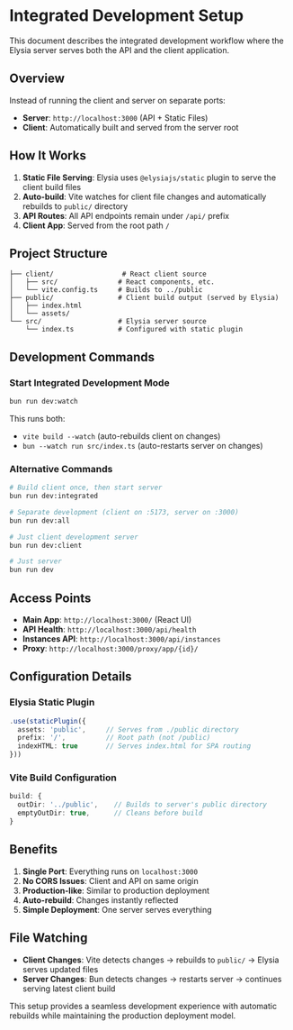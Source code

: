 # Integrated Development Setup

This document describes the integrated development workflow where the Elysia server serves both the API and the client application.

## Overview

Instead of running the client and server on separate ports:
- **Server**: `http://localhost:3000` (API + Static Files)
- **Client**: Automatically built and served from the server root

## How It Works

1. **Static File Serving**: Elysia uses `@elysiajs/static` plugin to serve the client build files
2. **Auto-build**: Vite watches for client file changes and automatically rebuilds to `public/` directory
3. **API Routes**: All API endpoints remain under `/api/` prefix
4. **Client App**: Served from the root path `/`

## Project Structure

```
├── client/                 # React client source
│   ├── src/               # React components, etc.
│   └── vite.config.ts     # Builds to ../public
├── public/                # Client build output (served by Elysia)
│   ├── index.html
│   └── assets/
└── src/                   # Elysia server source
    └── index.ts           # Configured with static plugin
```

## Development Commands

### Start Integrated Development Mode
```bash
bun run dev:watch
```
This runs both:
- `vite build --watch` (auto-rebuilds client on changes)
- `bun --watch run src/index.ts` (auto-restarts server on changes)

### Alternative Commands
```bash
# Build client once, then start server
bun run dev:integrated

# Separate development (client on :5173, server on :3000)
bun run dev:all

# Just client development server
bun run dev:client

# Just server
bun run dev
```

## Access Points

- **Main App**: `http://localhost:3000/` (React UI)
- **API Health**: `http://localhost:3000/api/health`
- **Instances API**: `http://localhost:3000/api/instances`
- **Proxy**: `http://localhost:3000/proxy/app/{id}/`

## Configuration Details

### Elysia Static Plugin
```typescript
.use(staticPlugin({
  assets: 'public',     // Serves from ./public directory
  prefix: '/',          // Root path (not /public)
  indexHTML: true       // Serves index.html for SPA routing
}))
```

### Vite Build Configuration
```typescript
build: {
  outDir: '../public',    // Builds to server's public directory
  emptyOutDir: true,      // Cleans before build
}
```

## Benefits

1. **Single Port**: Everything runs on `localhost:3000`
2. **No CORS Issues**: Client and API on same origin
3. **Production-like**: Similar to production deployment
4. **Auto-rebuild**: Changes instantly reflected
5. **Simple Deployment**: One server serves everything

## File Watching

- **Client Changes**: Vite detects changes → rebuilds to `public/` → Elysia serves updated files
- **Server Changes**: Bun detects changes → restarts server → continues serving latest client build

This setup provides a seamless development experience with automatic rebuilds while maintaining the production deployment model.